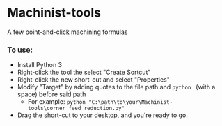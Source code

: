 # Machinist-tools
A few point-and-click machining formulas
### To use:
* Install Python 3
* Right-click the tool the select "Create Sortcut"
* Right-click the new short-cut and select "Properties"
* Modify "Target" by adding quotes to the file path and `python ` (with a space) before said path
  - For example: `python "C:\path\to\your\Machinist-tools\corner_feed_reduction.py"`
* Drag the short-cut to your desktop, and you're ready to go.
